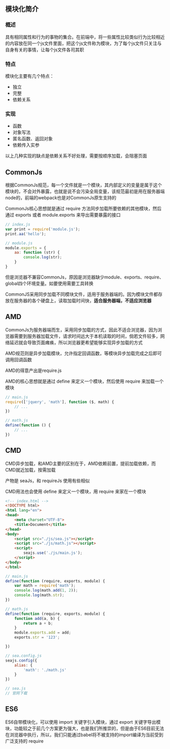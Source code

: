 ## 模块化简介

### 概述

具有相同属性和行为的事物的集合。在前端中，将一些属性比较类似行为比较相近的内容放在同一个js文件里面，把这个js文件称为模块，为了每个js文件只关注与自身有关的事情，让每个js文件各司其职

### 特点

模块化主要有几个特点：

+ 独立
+ 完整
+ 依赖关系

 ### 实现

+ 函数
+ 对象写法
+ 匿名函数、返回对象
+ 依赖传入实参

以上几种实现的缺点是依赖关系不好处理，需要按顺序加载，会阻塞页面

## CommonJs

根据CommonJs规范，每一个文件就是一个模块，其内部定义的变量是属于这个模块的，不会对外暴露，也就是说不会污染全局变量，该规范最初是用在服务器端node的，前端的webpack也是对CommonJs原生支持的

CommonJs核心思想就是通过 require 方法同步加载所要依赖的其他模块，然后通过 exports 或者 module.exports 来导出需要暴露的接口

```javascript
// index.js
var print = require('module.js');
print.aa('hello');

// module.js
module.exports = {
	aa: function (str) {
		console.log(str);
    }
}
```

但是浏览器不兼容CommonJs，原因是浏览器缺少module、exports、require、global四个环境变量。如要使用需要工具转换

CommonJS采用同步加载不同模块文件，适用于服务器端的。因为模块文件都存放在服务器的各个硬盘上，读取加载时间快，**适合服务器端，不适应浏览器**

## AMD

CommonJs为服务器端而生，采用同步加载的方式，因此不适合浏览器，因为浏览器需要到服务器加载文件，请求时间远大于本机读取的时间，倘若文件较多，网络延迟就会导致页面瘫痪，所以浏览器更希望能够实现异步加载的方式

AMD规范则是异步加载模块，允许指定回调函数，等模块异步加载完成之后即可调用回调函数

AMD的得意产出是require.js

AMD的核心思想就是通过 define 来定义一个模块，然后使用 require 来加载一个模块

```javascript
// main.js
require(['jquery', 'math'], function ($, math) {
    // ...
})

// math.js
define(function () {
    // ...
})
```

## CMD

CMD异步加载，和AMD主要的区别在于，AMD依赖前置，提前加载依赖，而CMD就近加载，按需加载

产物是 seaJs，和 requireJs 使用有些相似

CMD用法也会使用 define 来定义一个模块，用 require 来家在一个模块

```html
<!-- index.html -->
<!DOCTYPE html>
<html lang="en">
<head>
    <meta charset="UTF-8">
    <title>Document</title>
</head>
<body>
    <script src="./js/sea.js"></script>
    <script src="./js/math.js"></script>
    <script>
        seajs.use('./js/main.js');
    </script>
</body>
</html>
```

```javascript
// main.js
define(function (require, exports, module) {
    var math = require('math');
    console.log(math.add(1, 2));
    console.log(math.str);
})
```

```javascript
// math.js
define(function (require, exports, module) {
    function add(a, b) {
        return a + b;
    }
    module.exports.add = add;
    exports.str = '123'; 

})
```

```javascript
// sea.config.js
seajs.config({
    alias: {
        'math': './math.js'
    }
})
```

```javascript
// sea.js
// 官网下载
```

## ES6

ES6自带模块化，可以使用 import 关键字引入模块，通过 export 关键字导出模块，功能较之于前几个方案更为强大，也是我们所推崇的，但是由于ES6目前无法在浏览器中执行，所以，我们只能通过babel将不被支持的import编译为当前受到广泛支持的 require